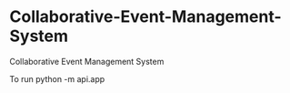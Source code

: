 # Collaborative-Event-Management-System
Collaborative Event Management System

To run
python -m api.app
